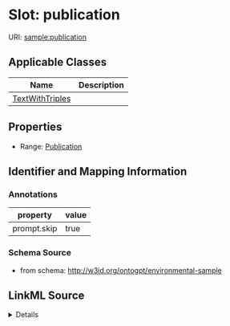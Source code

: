 # Slot: publication

URI: [sample:publication](http://w3id.org/ontogpt/environmental-sample/publication)



<!-- no inheritance hierarchy -->




## Applicable Classes

| Name | Description |
| --- | --- |
[TextWithTriples](TextWithTriples.md) | 






## Properties

* Range: [Publication](Publication.md)







## Identifier and Mapping Information





### Annotations

| property | value |
| --- | --- |
| prompt.skip | true |



### Schema Source


* from schema: http://w3id.org/ontogpt/environmental-sample




## LinkML Source

<details>
```yaml
name: publication
annotations:
  prompt.skip:
    tag: prompt.skip
    value: 'true'
from_schema: http://w3id.org/ontogpt/environmental-sample
rank: 1000
alias: publication
owner: TextWithTriples
domain_of:
- TextWithTriples
range: Publication
inlined: true

```
</details>